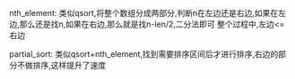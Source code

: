 nth_element:
    类似qsort,将整个数组分成两部分,判断n在左边还是右边,如果在左边,那么还是找n,如果在右边,那么就是找n-len/2,二分法即可
    整个过程中,左边<=右边

partial_sort:
    类似qsort+nth_element,找到需要排序区间后才进行排序,右边的部分不做排序,这样提升了速度


